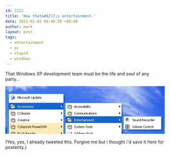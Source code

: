 ```yaml
---
id: 1122
title: 'Now that&#8217;s entertainment.'
date: 2011-02-03 09:49:50 +00:00
author: mark
layout: post
tags:
  - entertainment
  - pc
  - stupid
  - windows
---
```

That Windows XP development team must be the life and soul of any party&#8230;

![Start > Accessories > Entertainment](/images/fromwp/2011/01/clipboard.jpg)

(Yes, yes, I already tweeted this. Forgive me but i thought i'd save it here for posterity.)
